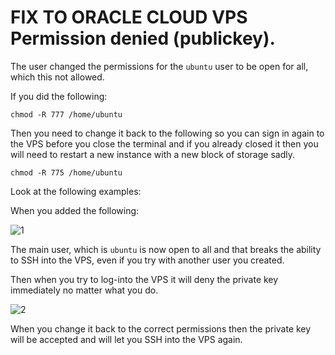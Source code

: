 # **FIX TO ORACLE CLOUD VPS Permission denied (publickey).**

The user changed the permissions for the `ubuntu` user to be open for all, which this not allowed.

If you did the following:

```
chmod -R 777 /home/ubuntu
```

Then you need to change it back to the following so you can sign in again to the VPS before you close the terminal and if you already closed it then you will need to restart a new instance with a new block of storage sadly. 

```
chmod -R 775 /home/ubuntu
```

Look at the following examples:

When you added the following:

![1](https://cdn.discordapp.com/attachments/979776565820932158/980856143872155738/unknown.png)

The main user, which is `ubuntu` is now open to all and that breaks the ability to SSH into the VPS, even if you try with another user you created.

Then when you try to log-into the VPS it will deny the private key immediately no matter what you do.

![2](https://user-images.githubusercontent.com/53381649/171026404-678aef28-c0d7-462f-86fe-5acc1e7cc9fa.png)

When you change it back to the correct permissions then the private key will be accepted and will let you SSH into the VPS again.
